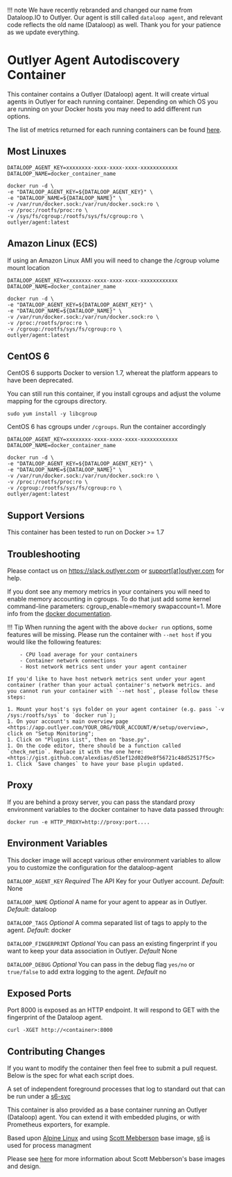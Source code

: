 !!! note
    We have recently rebranded and changed our name from Dataloop.IO to Outlyer. Our agent is still called `dataloop agent`, and relevant code reflects the old name (Dataloop) as well. Thank you for your patience as we update everything.

# Outlyer Agent Autodiscovery Container

This container contains a Outlyer (Dataloop) agent. It will create virtual agents in Outlyer for each running container. Depending on which OS you are running on your Docker hosts you may need to add different run options.

The list of metrics returned for each running containers can be found [here](https://github.com/dataloop/docker-alpine/tree/master/agent/METRICS.md).

## Most Linuxes

```
DATALOOP_AGENT_KEY=xxxxxxxx-xxxx-xxxx-xxxx-xxxxxxxxxxxx
DATALOOP_NAME=docker_container_name

docker run -d \
-e "DATALOOP_AGENT_KEY=${DATALOOP_AGENT_KEY}" \
-e "DATALOOP_NAME=${DATALOOP_NAME}" \
-v /var/run/docker.sock:/var/run/docker.sock:ro \
-v /proc:/rootfs/proc:ro \
-v /sys/fs/cgroup:/rootfs/sys/fs/cgroup:ro \
outlyer/agent:latest
```

## Amazon Linux (ECS)

If using an Amazon Linux AMI you will need to change the /cgroup volume mount location

```
DATALOOP_AGENT_KEY=xxxxxxxx-xxxx-xxxx-xxxx-xxxxxxxxxxxx
DATALOOP_NAME=docker_container_name

docker run -d \
-e "DATALOOP_AGENT_KEY=${DATALOOP_AGENT_KEY}" \
-e "DATALOOP_NAME=${DATALOOP_NAME}" \
-v /var/run/docker.sock:/var/run/docker.sock:ro \
-v /proc:/rootfs/proc:ro \
-v /cgroup:/rootfs/sys/fs/cgroup:ro \
outlyer/agent:latest

```

## CentOS 6

CentOS 6 supports Docker to version 1.7, whereat the platform appears to have been deprecated.

You can still run this container, if you install cgroups and adjust the volume mapping for the cgroups directory.

```
sudo yum install -y libcgroup
```

CentOS 6 has cgroups under `/cgroups`. Run the container accordingly

```
DATALOOP_AGENT_KEY=xxxxxxxx-xxxx-xxxx-xxxx-xxxxxxxxxxxx
DATALOOP_NAME=docker_container_name

docker run -d \
-e "DATALOOP_AGENT_KEY=${DATALOOP_AGENT_KEY}" \
-e "DATALOOP_NAME=${DATALOOP_NAME}" \
-v /var/run/docker.sock:/var/run/docker.sock:ro \
-v /proc:/rootfs/proc:ro \
-v /cgroup:/rootfs/sys/fs/cgroup:ro \
outlyer/agent:latest

```

## Support Versions

This container has been tested to run on Docker >= 1.7


## Troubleshooting

Please contact us on <https://slack.outlyer.com> or [support[at]outlyer.com](mailto:support[at]outlyer.com) for help.

If you dont see any memory metrics in your containers you will need to enable memory accounting in cgroups. To do that just add some kernel command-line parameters: cgroup_enable=memory swapaccount=1. More info from the [docker documentation](https://docs.docker.com/engine/admin/runmetrics/#/memory-metrics-memorystat).

!!! Tip
    When running the agent with the above `docker run` options, some features will be missing. Please run the container with `--net host` if you would like the following features:
    
        - CPU load average for your containers  
        - Container network connections  
        - Host network metrics sent under your agent container  
    
    If you'd like to have host network metrics sent under your agent container (rather than your actual container's network metrics. and you cannot run your container with `--net host`, please follow these steps:
    
    1. Mount your host's sys folder on your agent container (e.g. pass `-v /sys:/rootfs/sys` to `docker run`);
    1. On your account's main overview page <https://app.outlyer.com/YOUR_ORG/YOUR_ACCOUNT/#/setup/overview>, click on "Setup Monitoring";
    1. Click on "Plugins List", then on "base.py".
    1. On the code editor, there should be a function called `check_netio`. Replace it with the one here: <https://gist.github.com/alexdias/d51ef12d02d9e8f56721c48d52517f5c>
    1. Click `Save changes` to have your base plugin updated.

## Proxy

If you are behind a proxy server, you can pass the standard proxy environment variables to the docker container to have data passed through:

```
docker run -e HTTP_PROXY=http://proxy:port....
```

## Environment Variables

This docker image will accept various other environment variables to allow you to customize the configuration for the dataloop-agent

`DATALOOP_AGENT_KEY` *Required* The API Key for your Outlyer account. *Default*: None

`DATALOOP_NAME` *Optional* A name for your agent to appear as in Outlyer. *Default*: dataloop

`DATALOOP_TAGS` *Optional* A comma separated list of tags to apply to the agent. *Default*: docker

`DATALOOP_FINGERPRINT` *Optional* You can pass an existing fingerprint if you want to keep your data association in Outlyer. *Default* None

`DATALOOP_DEBUG` *Optional* You can pass in the debug flag `yes/no` or `true/false` to add extra logging to the agent. *Default* no


## Exposed Ports

Port 8000 is exposed as an HTTP endpoint. It will respond to GET with the fingerprint of the Dataloop agent.

```
curl -XGET http://<container>:8000
```

## Contributing Changes

If you want to modify the container then feel free to submit a pull request. Below is the spec for what each script does.

A set of independent foreground processes that log to standard out that can be run under a [s6-svc](http://skarnet.org/software/s6/)

This container is also provided as a base container running an Outlyer (Dataloop) agent. You can extend it with embedded plugins, or with Prometheus exporters, for example.

Based upon [Alpine Linux](https://www.alpinelinux.org) and using [Scott Mebberson](https://github.com/smebberson) base image, [s6](http://skarnet.org/software/s6/) is used for process managment

Please see [here](https://github.com/smebberson/docker-alpine) for more information about Scott Mebberson's base images and design.
